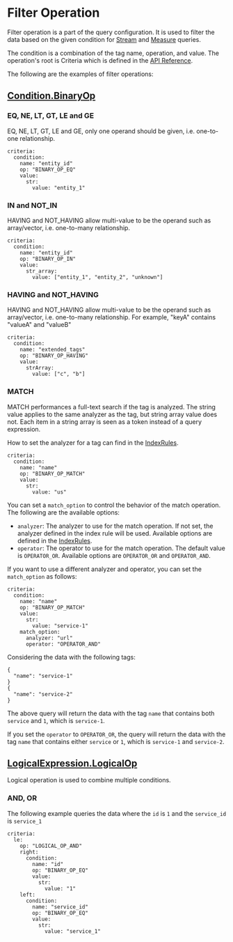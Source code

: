 ﻿# Filter Operation

Filter operation is a part of the query configuration. It is used to filter the data based on the given condition for [Stream](stream.md) and [Measure](measure.md) queries.

The condition is a combination of the tag name, operation, and value. 
The operation's root is Criteria which is defined in the [API Reference](../../../api-reference.md#criteria).

The following are the examples of filter operations:

## [Condition.BinaryOp](../../../api-reference.md#conditionbinaryop)

### EQ, NE, LT, GT, LE and GE
EQ, NE, LT, GT, LE and GE, only one operand should be given, i.e. one-to-one relationship.

```shell
criteria:
  condition:
    name: "entity_id"
    op: "BINARY_OP_EQ"
    value:
      str:
        value: "entity_1"
```

### IN and NOT_IN
HAVING and NOT_HAVING allow multi-value to be the operand such as array/vector, i.e. one-to-many relationship.

```shell
criteria:
  condition:
    name: "entity_id"
    op: "BINARY_OP_IN"
    value:
      str_array:
        value: ["entity_1", "entity_2", "unknown"]
```

### HAVING and NOT_HAVING
HAVING and NOT_HAVING allow multi-value to be the operand such as array/vector, i.e. one-to-many relationship. For example, "keyA" contains "valueA" and "valueB"

```shell
criteria:
  condition:
    name: "extended_tags"
    op: "BINARY_OP_HAVING"
    value:
      strArray:
        value: ["c", "b"]
```

### MATCH
MATCH performances a full-text search if the tag is analyzed.
The string value applies to the same analyzer as the tag, but string array value does not.
Each item in a string array is seen as a token instead of a query expression.

How to set the analyzer for a tag can find in the [IndexRules](../schema/index-rule.md).

```shell
criteria:
  condition:
    name: "name"
    op: "BINARY_OP_MATCH"
    value:
      str:
        value: "us"
```

You can set a `match_option` to control the behavior of the match operation. The following are the available options:

- `analyzer`: The analyzer to use for the match operation. If not set, the analyzer defined in the index rule will be used. Available options are defined in the [IndexRules](../schema/index-rule.md).
- `operator`: The operator to use for the match operation. The default value is `OPERATOR_OR`. Available options are `OPERATOR_OR` and `OPERATOR_AND`.

If you want to use a different analyzer and operator, you can set the `match_option` as follows:

```shell
criteria:
  condition:
    name: "name"
    op: "BINARY_OP_MATCH"
    value:
      str:
        value: "service-1"
    match_option:
      analyzer: "url"
      operator: "OPERATOR_AND"
```

Considering the data with the following tags:

```shell
{
  "name": "service-1"
}
{
  "name": "service-2"
}
```

The above query will return the data with the tag `name` that contains both `service` and `1`, which is `service-1`.

If you set the `operator` to `OPERATOR_OR`, the query will return the data with the tag `name` that contains either `service` or `1`, which is `service-1` and `service-2`.

## [LogicalExpression.LogicalOp](../../../api-reference.md#logicalexpressionlogicalop)
Logical operation is used to combine multiple conditions.

### AND, OR
The following example queries the data where the `id` is `1` and the `service_id` is `service_1`

```shell
criteria:
  le:
    op: "LOGICAL_OP_AND"
    right:
      condition:
        name: "id"
        op: "BINARY_OP_EQ"
        value:
          str:
            value: "1"
    left:
      condition:
        name: "service_id"
        op: "BINARY_OP_EQ"
        value:
          str:
            value: "service_1"
```
